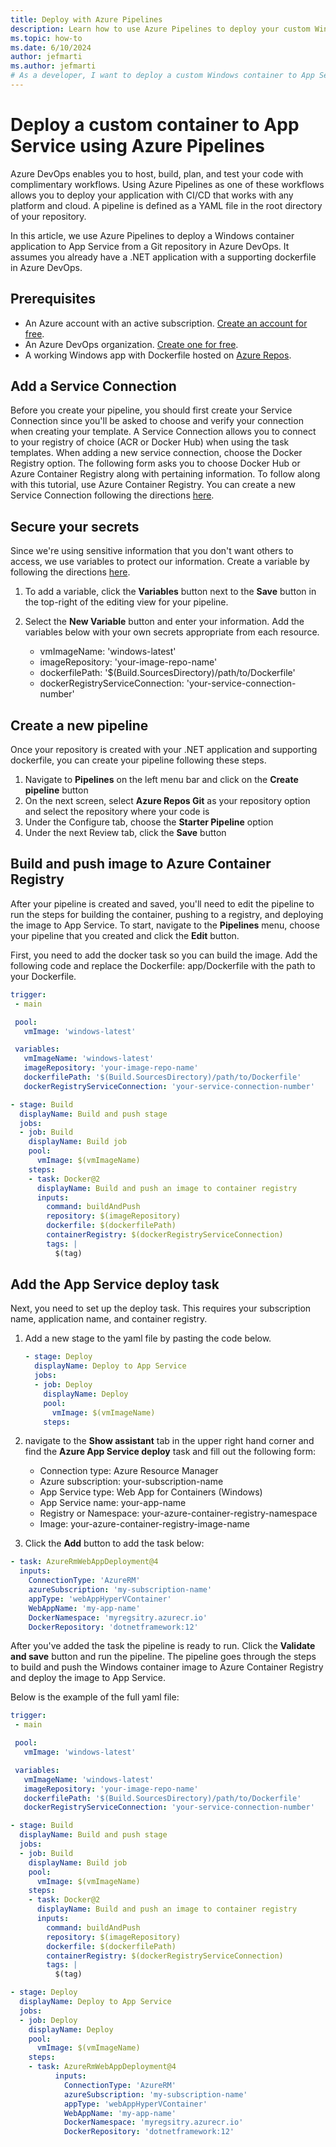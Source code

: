 ```yaml
---
title: Deploy with Azure Pipelines
description: Learn how to use Azure Pipelines to deploy your custom Windows container to App Service from a CI/CD pipeline.
ms.topic: how-to
ms.date: 6/10/2024
author: jefmarti
ms.author: jefmarti
# As a developer, I want to deploy a custom Windows container to App Service from a CI/CD pipeline. 
---
```


# Deploy a custom container to App Service using Azure Pipelines

Azure DevOps enables you to host, build, plan, and test your code with complimentary workflows. Using Azure Pipelines as one of these workflows allows you to deploy your application with CI/CD that works with any platform and cloud. A pipeline is defined as a YAML file in the root directory of your repository.

In this article, we use Azure Pipelines to deploy a Windows container application to App Service from a Git repository in Azure DevOps. It assumes you already have a .NET application with a supporting dockerfile in Azure DevOps.

## Prerequisites

- An Azure account with an active subscription. [Create an account for free](https://azure.microsoft.com/free/?WT.mc_id=A261C142F).
- An Azure DevOps organization. [Create one for free](/azure/devops/pipelines/get-started/pipelines-sign-up). 
- A working Windows app with Dockerfile hosted on [Azure Repos](https://docs.github.com/get-started/quickstart/create-a-repo). 

## Add a Service Connection
Before you create your pipeline, you should first create your Service Connection since you'll be asked to choose and verify your connection when creating your template. A Service Connection allows you to connect to your registry of choice (ACR or Docker Hub) when using the task templates. When adding a new service connection, choose the Docker Registry option. The following form asks you to choose Docker Hub or Azure Container Registry along with pertaining information. To follow along with this tutorial, use Azure Container Registry. You can create a new Service Connection following the directions [here](/azure/devops/pipelines/library/service-endpoints).

## Secure your secrets
Since we're using sensitive information that you don't want others to access, we use variables to protect our information. Create a variable by following the directions [here](/azure/devops/pipelines/process/variables).

1. To add a variable, click the **Variables** button next to the **Save** button in the top-right of the editing view for your pipeline. 
1. Select the **New Variable** button and enter your information. Add the variables below with your own secrets appropriate from each resource.

   - vmImageName: 'windows-latest'
   - imageRepository: 'your-image-repo-name'
   - dockerfilePath: '$(Build.SourcesDirectory)/path/to/Dockerfile'
   - dockerRegistryServiceConnection: 'your-service-connection-number'

## Create a new pipeline
Once your repository is created with your .NET application and supporting dockerfile, you can create your pipeline following these steps.

1. Navigate to **Pipelines** on the left menu bar and click on the **Create pipeline** button
1. On the next screen, select **Azure Repos Git** as your repository option and select the repository where your code is
1. Under the Configure tab, choose the **Starter Pipeline** option
1. Under the next Review tab, click the **Save** button

## Build and push image to Azure Container Registry

After your pipeline is created and saved, you'll need to edit the pipeline to run the steps for building the container, pushing to a registry, and deploying the image to App Service. To start, navigate to the **Pipelines** menu, choose your pipeline that you created and click the **Edit** button.

First, you need to add the docker task so you can build the image. Add the following code and replace the Dockerfile: app/Dockerfile with the path to your Dockerfile.

```yaml
trigger:
 - main

 pool:
   vmImage: 'windows-latest' 

 variables:
   vmImageName: 'windows-latest'
   imageRepository: 'your-image-repo-name'
   dockerfilePath: '$(Build.SourcesDirectory)/path/to/Dockerfile'
   dockerRegistryServiceConnection: 'your-service-connection-number'

- stage: Build
  displayName: Build and push stage
  jobs:  
  - job: Build
    displayName: Build job
    pool:
      vmImage: $(vmImageName)
    steps:
    - task: Docker@2
      displayName: Build and push an image to container registry
      inputs:
        command: buildAndPush
        repository: $(imageRepository)
        dockerfile: $(dockerfilePath)
        containerRegistry: $(dockerRegistryServiceConnection)
        tags: |
          $(tag)
```

## Add the App Service deploy task

Next, you need to set up the deploy task. This requires your subscription name, application name, and container registry. 

1. Add a new stage to the yaml file by pasting the code below.

   ```yaml
   - stage: Deploy
     displayName: Deploy to App Service
     jobs:
     - job: Deploy
       displayName: Deploy
       pool:
         vmImage: $(vmImageName)
       steps:
   ```

1. navigate to the **Show assistant** tab in the upper right hand corner and find the **Azure App Service deploy** task and fill out the following form:

   - Connection type: Azure Resource Manager
   - Azure subscription: your-subscription-name
   - App Service type: Web App for Containers (Windows)
   - App Service name: your-app-name
   - Registry or Namespace: your-azure-container-registry-namespace
   - Image: your-azure-container-registry-image-name

1.  Click the **Add** button to add the task below:

   ```yaml
   - task: AzureRmWebAppDeployment@4
     inputs:
       ConnectionType: 'AzureRM'
       azureSubscription: 'my-subscription-name'
       appType: 'webAppHyperVContainer'
       WebAppName: 'my-app-name'
       DockerNamespace: 'myregsitry.azurecr.io'
       DockerRepository: 'dotnetframework:12'
   ```

After you've added the task the pipeline is ready to run. Click the **Validate and save** button and run the pipeline. The pipeline goes through the steps to build and push the Windows container image to Azure Container Registry and deploy the image to App Service.

Below is the example of the full yaml file:

```yaml
trigger:
 - main

 pool:
   vmImage: 'windows-latest' 

 variables:
   vmImageName: 'windows-latest'
   imageRepository: 'your-image-repo-name'
   dockerfilePath: '$(Build.SourcesDirectory)/path/to/Dockerfile'
   dockerRegistryServiceConnection: 'your-service-connection-number'

- stage: Build
  displayName: Build and push stage
  jobs:  
  - job: Build
    displayName: Build job
    pool:
      vmImage: $(vmImageName)
    steps:
    - task: Docker@2
      displayName: Build and push an image to container registry
      inputs:
        command: buildAndPush
        repository: $(imageRepository)
        dockerfile: $(dockerfilePath)
        containerRegistry: $(dockerRegistryServiceConnection)
        tags: |
          $(tag)

- stage: Deploy
  displayName: Deploy to App Service
  jobs:
  - job: Deploy
    displayName: Deploy
    pool:
      vmImage: $(vmImageName)
    steps:
    - task: AzureRmWebAppDeployment@4
		  inputs:
		    ConnectionType: 'AzureRM'
		    azureSubscription: 'my-subscription-name'
		    appType: 'webAppHyperVContainer'
		    WebAppName: 'my-app-name'
		    DockerNamespace: 'myregsitry.azurecr.io'
		    DockerRepository: 'dotnetframework:12'
```
